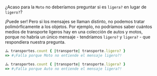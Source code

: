 ¿Acaso para la `Moto` no deberíamos preguntar si es `ligera?` en lugar de `ligero?`?

¡Puede ser! Pero si los mensajes se llaman distinto, no podemos tratar polimórficamente a los objetos. Por ejemplo, no podríamos saber cuántos medios de transporte ligeros hay en una colección de autos y motos, porque no habría un único mensaje - tendríamos `ligero?` y `ligera?` - que respondiera nuestra pregunta.

```ruby
ム transportes.count { |transporte| transporte.ligero? }
=> #¡Falla porque Moto no entiende el mensaje ligero?!

ム transportes.count { |transporte| transporte.ligera? }
=> #¡Falla porque Auto no entiende el mensaje ligera?!
```
